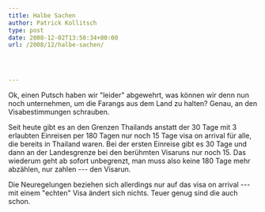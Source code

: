 ```yaml
---
title: Halbe Sachen
author: Patrick Kollitsch
type: post
date: 2008-12-02T13:50:34+00:00
url: /2008/12/halbe-sachen/




---
```

Ok, einen Putsch haben wir "leider" abgewehrt, was können wir denn nun noch unternehmen, um die Farangs aus dem Land zu halten? Genau, an den Visabestimmungen schrauben.

Seit heute gibt es an den Grenzen Thailands anstatt der 30 Tage mit 3 erlaubten Einreisen per 180 Tagen nur noch 15 Tage visa on arrival für alle, die bereits in Thailand waren. Bei der ersten Einreise gibt es 30 Tage und dann an der Landesgrenze bei den berühmten Visaruns nur noch 15. Das wiederum geht ab sofort unbegrenzt, man muss also keine 180 Tage mehr abzählen, nur zahlen --- den Visarun. 

Die Neuregelungen beziehen sich allerdings nur auf das visa on arrival --- mit einem "echten" Visa ändert sich nichts. Teuer genug sind die auch schon.